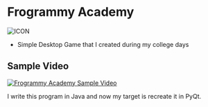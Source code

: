 # Frogrammy Academy
![ICON](https://user-images.githubusercontent.com/58727783/215266606-e7f3141b-b16c-4255-a460-37de8cc68171.png)

- Simple Desktop Game that I created during my college days

## Sample Video
[![Frogrammy Academy Sample Video](http://img.youtube.com/vi/_BwWpLU7Pdg/0.jpg)](http://www.youtube.com/watch?v=_BwWpLU7Pdg)

I write this program in Java and now my target is recreate it in PyQt.
